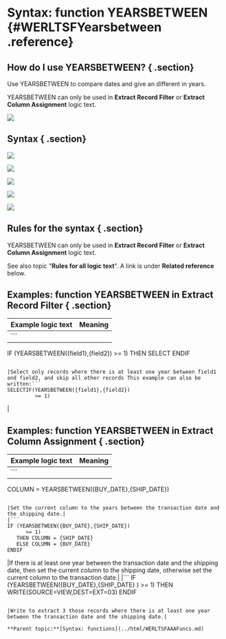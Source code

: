 # Syntax: function YEARSBETWEEN {#WERLTSFYearsbetween .reference}

## How do I use YEARSBETWEEN? { .section}

Use YEARSBETWEEN to compare dates and give an different in years.

YEARSBETWEEN can only be used in **Extract Record Filter** or **Extract Column Assignment** logic text.

![](images/LTZZ_Syntax_legend.gif)

## Syntax { .section}

![](images/LTSF_YRSBTWDATE_01.gif)

![](images/LTSF_Date_01.gif)

![](images/LTSF_DATE_02.gif)

![](images/LTSF_DATE_03.gif)

![](images/LTSF_DATE_04.gif)

## Rules for the syntax { .section}

YEARSBETWEEN can only be used in **Extract Record Filter** or **Extract Column Assignment** logic text.

See also topic "**Rules for all logic text**". A link is under **Related reference** below.

## Examples: function YEARSBETWEEN in Extract Record Filter { .section}

|Example logic text|Meaning|
|------------------|-------|
|```
IF (YEARSBETWEEN({field1},{field2})
    >= 1)
   THEN SELECT
ENDIF
```

|Select only records where there is at least one year between field1 and field2, and skip all other records This example can also be written:```
SELECTIF(YEARSBETWEEN({field1},{field2})
         >= 1)
```

|

## Examples: function YEARSBETWEEN in Extract Column Assignment { .section}

|Example logic text|Meaning|
|------------------|-------|
|```
COLUMN = YEARSBETWEEN({BUY_DATE},{SHIP_DATE})
```

|Set the current column to the years between the transaction date and the shipping date.|
|```
IF (YEARSBETWEEN({BUY_DATE},{SHIP_DATE})
      >= 1)
   THEN COLUMN = {SHIP_DATE}
   ELSE COLUMN = {BUY_DATE}
ENDIF
```

|If there is at least one year between the transaction date and the shipping date, then set the current column to the shipping date, otherwise set the current column to the transaction date.|
|```
IF (YEARSBETWEEN({BUY_DATE},{SHIP_DATE}
    ) >= 1)
   THEN WRITE(SOURCE=VIEW,DEST=EXT=03)
ENDIF
```

|Write to extract 3 those records where there is at least one year between the transaction date and the shipping date.|

**Parent topic:**[Syntax: functions](../html/WERLTSFAAAFuncs.md)


